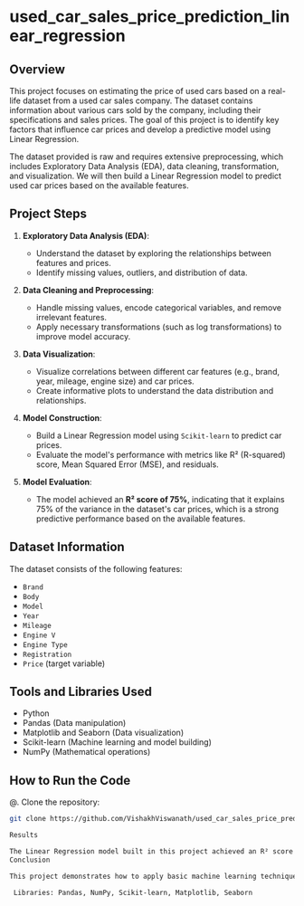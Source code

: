 # used_car_sales_price_prediction_linear_regression
## Overview

This project focuses on estimating the price of used cars based on a real-life dataset from a used car sales company. The dataset contains information about various cars sold by the company, including their specifications and sales prices. The goal of this project is to identify key factors that influence car prices and develop a predictive model using Linear Regression.

The dataset provided is raw and requires extensive preprocessing, which includes Exploratory Data Analysis (EDA), data cleaning, transformation, and visualization. We will then build a Linear Regression model to predict used car prices based on the available features.

## Project Steps

1. **Exploratory Data Analysis (EDA)**:
   - Understand the dataset by exploring the relationships between features and prices.
   - Identify missing values, outliers, and distribution of data.

2. **Data Cleaning and Preprocessing**:
   - Handle missing values, encode categorical variables, and remove irrelevant features.
   - Apply necessary transformations (such as log transformations) to improve model accuracy.

3. **Data Visualization**:
   - Visualize correlations between different car features (e.g., brand, year, mileage, engine size) and car prices.
   - Create informative plots to understand the data distribution and relationships.

4. **Model Construction**:
   - Build a Linear Regression model using `Scikit-learn` to predict car prices.
   - Evaluate the model's performance with metrics like R² (R-squared) score, Mean Squared Error (MSE), and residuals.

5. **Model Evaluation**:
   - The model achieved an **R² score of 75%**, indicating that it explains 75% of the variance in the dataset's car prices, which is a strong predictive performance based on the available features.

## Dataset Information

The dataset consists of the following features:
- `Brand`
- `Body`
- `Model`
- `Year`
- `Mileage`
- `Engine V`
- `Engine Type`
- `Registration`
- `Price` (target variable)

## Tools and Libraries Used

- Python
- Pandas (Data manipulation)
- Matplotlib and Seaborn (Data visualization)
- Scikit-learn (Machine learning and model building)
- NumPy (Mathematical operations)

## How to Run the Code

@. Clone the repository:
   ```bash
   git clone https://github.com/VishakhViswanath/used_car_sales_price_prediction_linear_regression.git

Results

The Linear Regression model built in this project achieved an R² score of 75%, indicating a good fit to the data. The model successfully predicts used car prices based on the historical data provided. Further improvements can be made by exploring more advanced regression techniques or using additional features.
Conclusion

This project demonstrates how to apply basic machine learning techniques, including Linear Regression, to predict car prices based on various car specifications. The results are promising, and further refinements to the model could improve predictive accuracy.

    Libraries: Pandas, NumPy, Scikit-learn, Matplotlib, Seaborn
   
   
